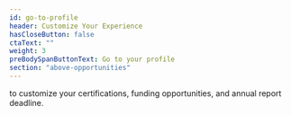 ```yaml
---
id: go-to-profile
header: Customize Your Experience
hasCloseButton: false
ctaText: ""
weight: 3
preBodySpanButtonText: Go to your profile
section: "above-opportunities"
---
```


to customize your certifications, funding opportunities, and annual report deadline.
